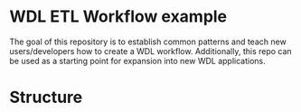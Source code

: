 # WDL ETL Workflow example
The goal of this repository is to establish common patterns and teach new users/developers how to create a WDL workflow.
Additionally, this repo can be used as a starting point for expansion into new WDL applications.

# Structure
